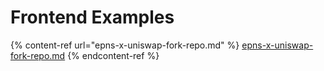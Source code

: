 # Frontend Examples

{% content-ref url="epns-x-uniswap-fork-repo.md" %}
[epns-x-uniswap-fork-repo.md](epns-x-uniswap-fork-repo.md)
{% endcontent-ref %}

